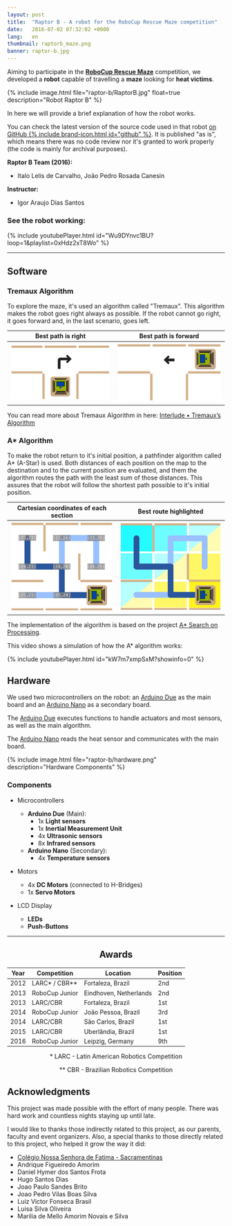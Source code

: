 ```yaml
---
layout: post
title:  "Raptor B - A robot for the RoboCup Rescue Maze competition"
date:   2016-07-02 07:32:02 +0000
lang:   en
thumbnail: raptorb_maze.png
banner: raptor-b.jpg
---
```


Aiming to participate in the [**RoboCup Rescue Maze**](http://rcj.robocup.org/rcj2016/rescue_maze_2016.pdf) competition, we developed a **robot** capable of travelling a **maze** looking for **heat victims**.

{% include image.html file="raptor-b/RaptorB.jpg" float=true description="Robot Raptor B" %}

In here we will provide a brief explanation of how the robot works.

You can check the latest version of the source code used in that robot [on GitHub {% include brand-icon.html id="github" %}](https://github.com/italohdc/Raptor-B). It is published "as is", which means there was no code review nor it's granted to work properly (the code is mainly for archival purposes).

**Raptor B Team (2016):**
- Italo Lelis de Carvalho, João Pedro Rosada Canesin

**Instructor:**
- Igor Araujo Dias Santos

### See the robot working:

{% include youtubePlayer.html id="Wu9DYnvc1BU?loop=1&playlist=0xHdz2xT8Wo" %}

---

## Software

### Tremaux Algorithm 

To explore the maze, it's used an algorithm called "Tremaux". This algorithm makes the robot goes right always as possible. If the robot cannot go right, it goes forward and, in the last scenario, goes left.

| Best path is right | Best path is forward |
|-|-|
| ![](/images/raptor-b/tremaux1.png) | ![](/images/raptor-b/tremaux2.png) |

You can read more about Tremaux Algorithm in here: [Interlude • Tremaux’s Algorithm
](http://blog.jamisbuck.org/2014/05/12/tremauxs-algorithm.html)

### A* Algorithm

To make the robot return to it's initial position, a pathfinder algorithm called A* (A-Star) is used. Both distances of each position on the map to the destination and to the current position are evaluated, and them the algorithm routes the path with the least sum of those distances. This assures that the robot will follow the shortest path possible to it's initial position.

| Cartesian coordinates of each section | Best route highlighted |
|-|-|
| ![](/images/raptor-b/a_star1.png) | ![](/images/raptor-b/a_star2.png) |

The implementation of the algorithm is based on the project [A* Search on Processing](https://github.com/italohdc/maze-solving).

This video shows a simulation of how the A* algorithm works:

{% include youtubePlayer.html id="kW7m7xmpSxM?showinfo=0" %}


## Hardware

We used two microcontrollers on the robot: an [Arduino Due](https://github.com/italohdc/Raptor-B/tree/master/Due/) as the main board and an [Arduino Nano](https://github.com/italohdc/Raptor-B/tree/master/Nano/) as a secondary board.

The [Arduino Due](https://github.com/italohdc/Raptor-B/tree/master/Due/) executes functions to handle actuators and most sensors, as well as the main algorithm.

The [Arduino Nano](https://github.com/italohdc/Raptor-B/tree/master/Nano/) reads the heat sensor and communicates with the main board.

{% include image.html file="raptor-b/hardware.png" description="Hardware Components" %}

### Components

- Microcontrollers
    - **Arduino Due** (Main):
        - 1x **Light sensors**
        - 1x **Inertial Measurement Unit**
        - 4x **Ultrasonic sensors**
        - 8x **Infrared sensors**
    - **Arduino Nano** (Secondary):
        - 4x **Temperature sensors**

- Motors
    - 4x **DC Motors** (connected to H-Bridges)
    - 1x **Servo Motors**

- LCD Display
    - **LEDs**
    - **Push-Buttons**

---

<h2 align="center">Awards</h2>

| Year | Competition           | Location               | Position |
|------|-----------------------|------------------------|----------|
| 2012 | LARC* / CBR**         | Fortaleza, Brazil      | 2nd      |
| 2013 | RoboCup Junior        | Eindhoven, Netherlands | 2nd      |
| 2013 | LARC/CBR              | Fortaleza, Brazil      | 1st      |
| 2014 | RoboCup Junior        | João Pessoa, Brazil    | 3rd      |
| 2014 | LARC/CBR              | São Carlos, Brazil     | 1st      |
| 2015 | LARC/CBR              | Uberlândia, Brazil     | 1st      |
| 2016 | RoboCup Junior        | Leipzig, Germany       | 9th      |

<p align="center">* LARC - Latin American Robotics Competition</p>
<p align="center">** CBR - Brazilian Robotics Competition</p>

## Acknowledgments

This project was made possible with the effort of many people. There was hard work and countless nights staying up until late.

I would like to thanks those indirectly related to this project, as our parents, faculty and event organizers. Also, a special thanks to those directly related to this project, who helped it grow the way it did:

- [Colégio Nossa Senhora de Fatima - Sacramentinas](http://colegiosacramentinas.com.br/)
- Andrique Figueiredo Amorim
- Daniel Hymer dos Santos Frota
- Hugo Santos Dias
- Joao Paulo Sandes Brito
- Joao Pedro Vilas Boas Silva
- Luiz Victor Fonseca Brasil
- Luisa Silva Oliveira
- Marilia de Mello Amorim Novais e Silva
